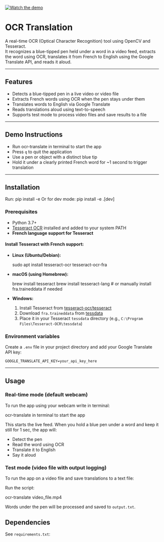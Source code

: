 [![Watch the demo](https://img.youtube.com/vi/J5BZkDXeA2k/hqdefault.jpg)](https://www.youtube.com/watch?v=J5BZkDXeA2k)
# OCR Translation

A real-time OCR (Optical Character Recognition) tool using OpenCV and Tesseract.  
It recognizes a blue-tipped pen held under a word in a video feed, extracts the word using OCR, translates it from French to English using the Google Translate API, and reads it aloud.

---

## Features

- Detects a blue-tipped pen in a live video or video file
- Extracts French words using OCR when the pen stays under them
- Translates words to English via Google Translate
- Reads translations aloud using text-to-speech
- Supports test mode to process video files and save results to a file

---

## Demo Instructions

- Run ocr-translate in terminal to start the app
- Press `q` to quit the application
- Use a pen or object with a distinct blue tip
- Hold it under a clearly printed French word for ~1 second to trigger translation

---

## Installation

Run: pip install -e
Or for dev mode: pip install -e .[dev]

### Prerequisites

- Python 3.7+
- [Tesseract OCR](https://github.com/tesseract-ocr/tesseract) installed and added to your system PATH
- **French language support for Tesseract**

#### Install Tesseract with French support:

- **Linux (Ubuntu/Debian):**

  sudo apt install tesseract-ocr tesseract-ocr-fra

- **macOS (using Homebrew):**

  brew install tesseract
  brew install tesseract-lang # or manually install fra.traineddata if needed

- **Windows:**
  1. Install Tesseract from [tesseract-ocr/tesseract](https://github.com/tesseract-ocr/tesseract)
  2. Download `fra.traineddata` from [tessdata](https://github.com/tesseract-ocr/tessdata)
  3. Place it in your Tesseract `tessdata` directory (e.g., `C:\Program Files\Tesseract-OCR\tessdata`)

### Environment variables

Create a `.env` file in your project directory and add your Google Translate API key:

```dotenv
GOOGLE_TRANSLATE_API_KEY=your_api_key_here
```

---

## Usage

### Real-time mode (default webcam)

To run the app using your webcam write in terminal:

ocr-translate in terminal to start the app

This starts the live feed. When you hold a blue pen under a word and keep it still for 1 sec, the app will:

- Detect the pen
- Read the word using OCR
- Translate it to English
- Say it aloud

### Test mode (video file with output logging)

To run the app on a video file and save translations to a text file:

Run the script:

ocr-translate video_file.mp4

Words under the pen will be processed and saved to `output.txt`.

## Dependencies

See `requirements.txt`:
